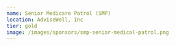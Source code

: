 ```yaml
---
name: Senior Medicare Patrol (SMP)
location: AdviseWell, Inc
tier: gold
image: /images/sponsors/smp-senior-medical-patrol.png
---
```

